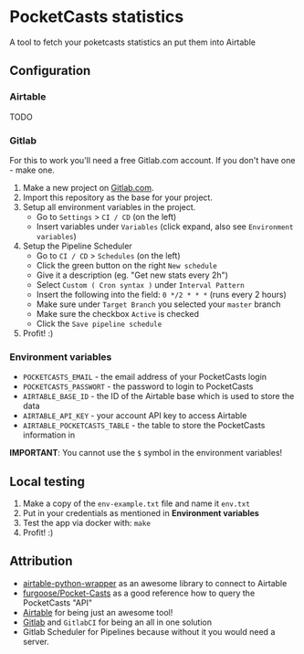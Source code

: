 # PocketCasts statistics

A tool to fetch your poketcasts statistics an put them into Airtable

## Configuration

### Airtable

TODO

### Gitlab

For this to work you'll need a free Gitlab.com account. If you don't have one - make one.

1. Make a new project on [Gitlab.com](https://gitlab.com).
2. Import this repository as the base for your project.
3. Setup all environment variables in the project.
    * Go to `Settings` > `CI / CD` (on the left)
    * Insert variables under `Variables` (click expand, also see `Environment variables`)
4. Setup the Pipeline Scheduler
    * Go to `CI / CD` > `Schedules` (on the left)
    * Click the green button on the right `New schedule`
    * Give it a description (eg. "Get new stats every 2h")
    * Select `Custom ( Cron syntax )` under `Interval Pattern`
    * Insert the following into the field: `0 */2 * * *` (runs every 2 hours)
    * Make sure under `Target Branch` you selected your `master` branch
    * Make sure the checkbox `Active` is checked
    * Click the `Save pipeline schedule`
5. Profit! :)

### Environment variables

* `POCKETCASTS_EMAIL` - the email address of your PocketCasts login
* `POCKETCASTS_PASSWORT` - the password to login to PocketCasts
* `AIRTABLE_BASE_ID` - the ID of the Airtable base which is used to store the data
* `AIRTABLE_API_KEY` - your account API key to access Airtable
* `AIRTABLE_POCKETCASTS_TABLE` - the table to store the PocketCasts information in

__IMPORTANT__: You cannot use the `$` symbol in the environment variables!

## Local testing

1. Make a copy of the `env-example.txt` file and name it `env.txt`
2. Put in your credentials as mentioned in __Environment variables__
3. Test the app via docker with: `make`
4. Profit! :)

## Attribution

* [airtable-python-wrapper](https://github.com/gtalarico/airtable-python-wrapper) as an awesome library to connect to Airtable
* [furgoose/Pocket-Casts](https://github.com/furgoose/Pocket-Casts) as a good reference how to query the PocketCasts "API"
* [Airtable](https://airtable.com) for being just an awesome tool!
* [Gitlab](https://gitlab.com) and `GitlabCI` for being an all in one solution
* Gitlab Scheduler for Pipelines because without it you would need a server.
